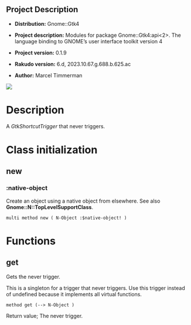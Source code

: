 Project Description
-------------------

  * **Distribution:** Gnome::Gtk4

  * **Project description:** Modules for package Gnome::Gtk4:api<2>. The language binding to GNOME’s user interface toolkit version 4

  * **Project version:** 0.1.9

  * **Rakudo version:** 6.d, 2023.10.67.g.688.b.625.ac

  * **Author:** Marcel Timmerman

![](images/nevertrigger.png)

Description
===========

A *GtkShortcutTrigger* that never triggers.

Class initialization
====================

new
---

### :native-object

Create an object using a native object from elsewhere. See also **Gnome::N::TopLevelSupportClass**.

    multi method new ( N-Object :$native-object! )

Functions
=========

get
---

Gets the never trigger.

This is a singleton for a trigger that never triggers. Use this trigger instead of undefined because it implements all virtual functions.

    method get (--> N-Object )

Return value; The never trigger. 
